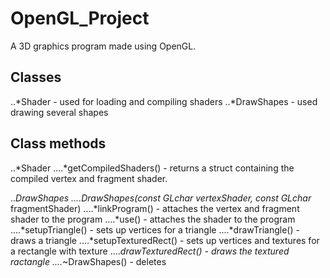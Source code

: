# OpenGL_Project
A 3D graphics program made using OpenGL.

## Classes
..*Shader - used for loading and compiling shaders
..*DrawShapes - used drawing several shapes

## Class methods
..*Shader
....*getCompiledShaders() - returns a struct containing the compiled vertex and fragment shader.

..*DrawShapes
....*DrawShapes(const GLchar* vertexShader, const GLchar* fragmentShader)
....*linkProgram() - attaches the vertex and fragment shader to the program
....*use() - attaches the shader to the program
....*setupTriangle() - sets up vertices for a triangle
....*drawTriangle() - draws a triangle
....*setupTexturedRect() - sets up vertices and textures for a rectangle with texture
....*drawTexturedRect() - draws the textured ractangle
....*~DrawShapes() - deletes 
